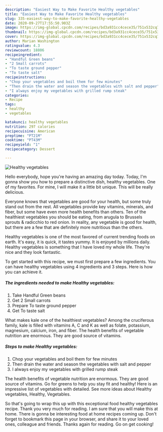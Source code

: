 ```yaml
---
description: "Easiest Way to Make Favorite Healthy vegetables"
title: "Easiest Way to Make Favorite Healthy vegetables"
slug: 335-easiest-way-to-make-favorite-healthy-vegetables
date: 2020-09-27T17:55:50.903Z
image: https://img-global.cpcdn.com/recipes/bd3a931cc4cece35/751x532cq70/healthy-vegetables-recipe-main-photo.jpg
thumbnail: https://img-global.cpcdn.com/recipes/bd3a931cc4cece35/751x532cq70/healthy-vegetables-recipe-main-photo.jpg
cover: https://img-global.cpcdn.com/recipes/bd3a931cc4cece35/751x532cq70/healthy-vegetables-recipe-main-photo.jpg
author: Marian Washington
ratingvalue: 4.3
reviewcount: 18806
recipeingredient:
- "Handful Green beans"
- "2 Small carrots"
- "To taste ground pepper"
- "To taste salt"
recipeinstructions:
- "Chop your vegetables and boil them for few minutes"
- "Then drain the water and season the vegetables with salt and pepper"
- "I always enjoy my vegetables with grilled rump steak"
categories:
- Recipe
tags:
- healthy
- vegetables

katakunci: healthy vegetables 
nutrition: 297 calories
recipecuisine: American
preptime: "PT21M"
cooktime: "PT43M"
recipeyield: "1"
recipecategory: Dessert

---
```



![Healthy vegetables](https://img-global.cpcdn.com/recipes/bd3a931cc4cece35/751x532cq70/healthy-vegetables-recipe-main-photo.jpg)

Hello everybody, hope you're having an amazing day today. Today, I'm gonna show you how to prepare a distinctive dish, healthy vegetables. One of my favorites. For mine, I will make it a little bit unique. This will be really delicious.

Everyone knows that vegetables are good for your health, but some truly stand out from the rest. All vegetables provide key vitamins, minerals, and fiber, but some have even more health benefits than others. Ten of the healthiest vegetables you should be eating, from arugula to Brussels sprouts &amp; radicchio to red onion. In reality, any vegetable is good for health, but there are a few that are definitely more nutritious than the others.

Healthy vegetables is one of the most favored of current trending foods on earth. It's easy, it is quick, it tastes yummy. It is enjoyed by millions daily. Healthy vegetables is something that I have loved my whole life. They're nice and they look fantastic.


To get started with this recipe, we must first prepare a few ingredients. You can have healthy vegetables using 4 ingredients and 3 steps. Here is how you can achieve it.

<!--inarticleads1-->

##### The ingredients needed to make Healthy vegetables:

1. Take Handful Green beans
1. Get 2 Small carrots
1. Prepare To taste ground pepper
1. Get To taste salt


What makes kale one of the healthiest vegetables? Among the cruciferous family, kale is filled with vitamins A, C and K as well as folate, potassium, magnesium, calcium, iron, and fiber. The health benefits of vegetable nutrition are enormous. They are good source of vitamins. 

<!--inarticleads2-->

##### Steps to make Healthy vegetables:

1. Chop your vegetables and boil them for few minutes
1. Then drain the water and season the vegetables with salt and pepper
1. I always enjoy my vegetables with grilled rump steak


The health benefits of vegetable nutrition are enormous. They are good source of vitamins. Go for greens to help you stay fit and healthy! Here is an impressive list of vegetables with detailed. See more ideas about Healthy vegetables, Healthy, Vegetables. 

So that's going to wrap this up with this exceptional food healthy vegetables recipe. Thank you very much for reading. I am sure that you will make this at home. There is gonna be interesting food at home recipes coming up. Don't forget to bookmark this page in your browser, and share it to your loved ones, colleague and friends. Thanks again for reading. Go on get cooking!
